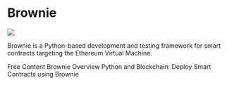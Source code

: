 # Brownie

![](https://repository-images.githubusercontent.com/155913585/1e5baf00-2b82-11eb-9f4c-1f47e216cf05)

Brownie is a Python-based development and testing framework for smart contracts targeting the Ethereum Virtual Machine.

<ResourceGroupTitle>Free Content</ResourceGroupTitle>
<BadgeLink colorScheme='yellow' badgeText='Read' href='https://eth-brownie.readthedocs.io/'>Brownie Overview</BadgeLink>
<BadgeLink badgeText='Watch' href='https://youtu.be/QfFO22lwSw4'>Python and Blockchain: Deploy Smart Contracts using Brownie</BadgeLink>
